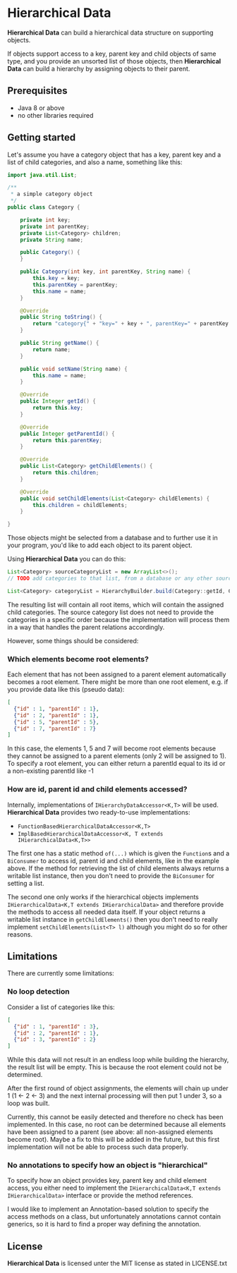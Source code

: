 # Hierarchical Data

**Hierarchical Data** can build a hierarchical data structure on supporting objects.

If objects support access to a key, parent key and child objects of same type, and you provide an unsorted list of those objects, then **Hierarchical Data** can build a hierarchy by assigning objects to their parent.

## Prerequisites

* Java 8 or above
* no other libraries required

## Getting started

Let's assume you have a category object that has a key, parent key and a list of child categories, and also a name, something like this:

```java
import java.util.List;

/**
 * a simple category object
 */
public class Category {

    private int key;
    private int parentKey;
    private List<Category> children;
    private String name;

    public Category() {
    }

    public Category(int key, int parentKey, String name) {
        this.key = key;
        this.parentKey = parentKey;
        this.name = name;
    }

    @Override
    public String toString() {
        return "category{" + "key=" + key + ", parentKey=" + parentKey + ", name=" + name + '}';
    }

    public String getName() {
        return name;
    }

    public void setName(String name) {
        this.name = name;
    }

    @Override
    public Integer getId() {
        return this.key;
    }

    @Override
    public Integer getParentId() {
        return this.parentKey;
    }

    @Override
    public List<Category> getChildElements() {
        return this.children;
    }

    @Override
    public void setChildElements(List<Category> childElements) {
        this.children = childElements;
    }

}
```

Those objects might be selected from a database and to further use it in your program, you'd like to add each object to its parent object.

Using **Hierarchical Data** you can do this:

```java
List<Category> sourceCategoryList = new ArrayList<>();
// TODO add categories to that list, from a database or any other source

List<Category> categoryList = HierarchyBuilder.build(Category::getId, Category::getParentId, Category::getChildElements, Category::setChildElements, sourceCategoryList);
```

The resulting list will contain all root items, which will contain the assigned child categories.
The source category list does not need to provide the categories in a specific order because the implementation will process them in a way that handles the parent relations accordingly.

However, some things should be considered:

### Which elements become root elements?
Each element that has not been assigned to a parent element automatically becomes a root element. There might be more than one root element, e.g. if you provide data like this (pseudo data):
```json
[
  {"id" : 1, "parentId" : 1},
  {"id" : 2, "parentId" : 1},
  {"id" : 5, "parentId" : 5},
  {"id" : 7, "parentId" : 7}
]
```
In this case, the elements 1, 5 and 7 will become root elements because they cannot be assigned to a parent elements (only 2 will be assigned to 1).
To specify a root element, you can either return a parentId equal to its id or a non-existing parentId like -1

### How are id, parent id and child elements accessed?

Internally, implementations of `IHierarchyDataAccessor<K,T>` will be used. **Hierarchical Data** provides two ready-to-use implementations:
* `FunctionBasedHierarchicalDataAccessor<K,T>`
* `ImplBasedHierarchicalDataAccessor<K, T extends IHierarchicalData<K,T>>`

The first one has a static method `of(...)` which is given the `Function`s and a `BiConsumer` to access id, parent id and child elements, like in the example above.
If the method for retrieving the list of child elements always returns a writable list instance, then you don't need to provide the `BiConsumer` for setting a list.

The second one only works if the hierarchical objects implements `IHierarchicalData<K,T extends IHierarchicalData>` and therefore provide the methods to access all needed data itself.
If your object returns a writable list instance in `getChildElements()` then you don't need to really implement `setChildElements(List<T> l)` although you might do so for other reasons.

## Limitations

There are currently some limitations:

### No loop detection

Consider a list of categories like this:
```json
[
  {"id" : 1, "parentId" : 3},
  {"id" : 2, "parentId" : 1},
  {"id" : 3, "parentId" : 2}
]
```

While this data will not result in an endless loop while building the hierarchy, the result list will be empty. This is because the root element could not be determined.

After the first round of object assignments, the elements will chain up under 1 (1 <- 2 <- 3) and the next internal processing will then put 1 under 3, so a loop was built.

Currently, this cannot be easily detected and therefore no check has been implemented. In this case, no root can be determined because all elements have been assigned to a parent (see above: all non-assigned elements become root).
Maybe a fix to this will be added in the future, but this first implementation will not be able to process such data properly.

### No annotations to specify how an object is "hierarchical"

To specify how an object provides key, parent key and child element access, you either need to implement the `IHierarchicalData<K,T extends IHierarchicalData>` interface or provide the method references.

I would like to implement an Annotation-based solution to specify the access methods on a class, but unfortunately annotations cannot contain generics, so it is hard to find a proper way defining the annotation.

## License

**Hierarchical Data** is licensed unter the MIT license as stated in LICENSE.txt
